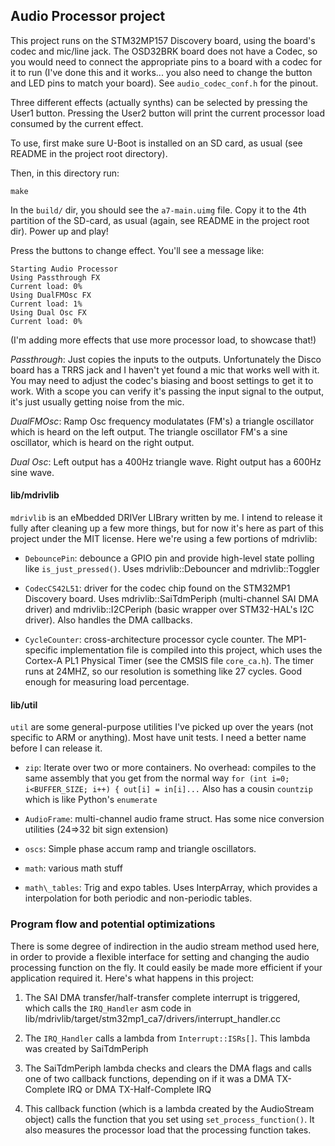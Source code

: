 ## Audio Processor project

This project runs on the STM32MP157 Discovery board, using the board's codec
and mic/line jack. The OSD32BRK board does not have a Codec, so you would need
to connect the appropriate pins to a board with a codec for it to run (I've
done this and it works... you also need to change the button and LED pins to
match your board). See `audio_codec_conf.h` for the pinout. 

Three different effects (actually synths) can be selected by pressing the User1
button. Pressing the User2 button will print the current processor load
consumed by the current effect.

To use, first make sure U-Boot is installed on an SD card, as usual (see README
in the project root directory). 

Then, in this directory run:

```
make
```

In the `build/` dir, you should see the `a7-main.uimg` file. Copy it to the 4th
partition of the SD-card, as usual (again, see README in the project root
dir). Power up and play!

Press the buttons to change effect.  You'll see a message like:

```
Starting Audio Processor
Using Passthrough FX
Current load: 0%
Using DualFMOsc FX
Current load: 1%
Using Dual Osc FX
Current load: 0%
```

(I'm adding more effects that use more processor load, to showcase that!)

*Passthrough*: Just copies the inputs to the outputs. Unfortunately the Disco
board has a TRRS jack and I haven't yet found a mic that works well with it.
You may need to adjust the codec's biasing and boost settings to get it to
work. With a scope you can verify it's passing the input signal to the
output, it's just usually getting noise from the mic.

*DualFMOsc*: Ramp Osc frequency modulatates (FM's) a triangle oscillator which
is heard on the left output. The triangle oscillator FM's a sine oscillator,
which is heard on the right output.

*Dual Osc*: Left output has a 400Hz triangle wave. Right output has a 600Hz
sine wave.

#### lib/mdrivlib

`mdrivlib` is an eMbedded DRIVer LIBrary written by me. I intend to release it
fully after cleaning up a few more things, but for now it's here as part of
this project under the MIT license.  Here we're using a few portions of
mdrivlib:

  - `DebouncePin`: debounce a GPIO pin and provide high-level state polling
	like `is_just_pressed()`. Uses mdrivlib::Debouncer and mdrivlib::Toggler

  - `CodecCS42L51`: driver for the codec chip found on the STM32MP1 Discovery
	board. Uses mdrivlib::SaiTdmPeriph (multi-channel SAI DMA driver) and
	mdrivlib::I2CPeriph (basic wrapper over STM32-HAL's I2C driver). Also
	handles the DMA callbacks.

  - `CycleCounter`: cross-architecture processor cycle counter. The
	MP1-specific implementation file is compiled into this project, which uses
	the Cortex-A PL1 Physical Timer (see the CMSIS file `core_ca.h`). The timer
	runs at 24MHZ, so our resolution is something like 27 cycles. Good enough
	for measuring load percentage.

#### lib/util

`util` are some general-purpose utilities I've picked up over the years (not
specific to ARM or anything). Most have unit tests. I need a better name
before I can release it.

- `zip`: Iterate over two or more containers. No overhead: compiles to the same
  assembly that you get from the normal way `for (int i=0; i<BUFFER_SIZE; i++)
  { out[i] = in[i]...` Also has a cousin `countzip` which is like Python's
  `enumerate`

- `AudioFrame`: multi-channel audio frame struct. Has some nice conversion
  utilities (24=>32 bit sign extension)

- `oscs`: Simple phase accum ramp and triangle oscillators.

- `math`: various math stuff

- `math\_tables`: Trig and expo tables. Uses InterpArray, which provides a
  interpolation for both periodic and non-periodic tables.

### Program flow and potential optimizations 
There is some degree of indirection in the audio stream method used here,
in order to provide a flexible interface for setting and changing the audio
processing function on the fly. It could easily be made more efficient if your
application required it. Here's what happens in this project:

  1) The SAI DMA transfer/half-transfer complete interrupt is triggered, which calls the
	`IRQ_Handler` asm code in lib/mdrivlib/target/stm32mp1_ca7/drivers/interrupt_handler.cc
  
  2) The `IRQ_Handler` calls a lambda from `Interrupt::ISRs[]`. This lambda was
     created by SaiTdmPeriph 

  3) The SaiTdmPeriph lambda checks and clears the DMA flags and calls one of
  two callback functions, depending on if it was a DMA TX-Complete IRQ or DMA
  TX-Half-Complete IRQ

  4) This callback function (which is a lambda created by the AudioStream
  object) calls the function that you set using `set_process_function()`. It
  also measures the processor load that the processing function takes.
